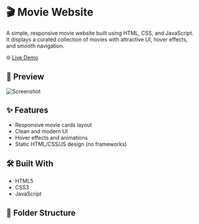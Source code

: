 # 🎬 Movie Website

A simple, responsive movie website built using HTML, CSS, and JavaScript. It displays a curated collection of movies with attractive UI, hover effects, and smooth navigation.

🌐 [Live Demo](https://vinithadhanajeyan.github.io/Movie_website/)

## 📸 Preview

![Screenshot](screenshot.png) <!-- Add a real screenshot of your site -->

## ✨ Features

- Responsive movie cards layout
- Clean and modern UI
- Hover effects and animations
- Static HTML/CSS/JS design (no frameworks)

## 🛠️ Built With

- HTML5
- CSS3
- JavaScript

## 📁 Folder Structure

